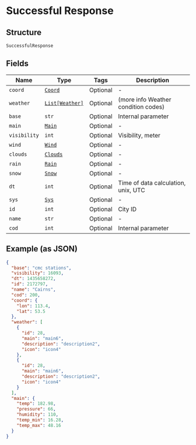 
# Successful Response

## Structure

`SuccessfulResponse`

## Fields

| Name | Type | Tags | Description |
|  --- | --- | --- | --- |
| `coord` | [`Coord`](../../doc/models/coord.md) | Optional | - |
| `weather` | [`List[Weather]`](../../doc/models/weather.md) | Optional | (more info Weather condition codes) |
| `base` | `str` | Optional | Internal parameter |
| `main` | [`Main`](../../doc/models/main.md) | Optional | - |
| `visibility` | `int` | Optional | Visibility, meter |
| `wind` | [`Wind`](../../doc/models/wind.md) | Optional | - |
| `clouds` | [`Clouds`](../../doc/models/clouds.md) | Optional | - |
| `rain` | [`Rain`](../../doc/models/rain.md) | Optional | - |
| `snow` | [`Snow`](../../doc/models/snow.md) | Optional | - |
| `dt` | `int` | Optional | Time of data calculation, unix, UTC |
| `sys` | [`Sys`](../../doc/models/sys.md) | Optional | - |
| `id` | `int` | Optional | City ID |
| `name` | `str` | Optional | - |
| `cod` | `int` | Optional | Internal parameter |

## Example (as JSON)

```json
{
  "base": "cmc stations",
  "visibility": 16093,
  "dt": 1435658272,
  "id": 2172797,
  "name": "Cairns",
  "cod": 200,
  "coord": {
    "lon": 113.4,
    "lat": 53.5
  },
  "weather": [
    {
      "id": 28,
      "main": "main6",
      "description": "description2",
      "icon": "icon4"
    },
    {
      "id": 28,
      "main": "main6",
      "description": "description2",
      "icon": "icon4"
    }
  ],
  "main": {
    "temp": 182.98,
    "pressure": 66,
    "humidity": 110,
    "temp_min": 16.28,
    "temp_max": 48.16
  }
}
```

